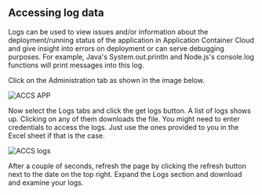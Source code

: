 ## Accessing log data

Logs can be used to view issues and/or information about the deployment/running status of the application in Application Container Cloud and give insight into errors on deployment or can serve debugging purposes. For example, Java's System.out.println and Node.js's console.log functions will print messages into this log.

Click on the Administration tab as shown in the image below.

![ACCS APP](accsapp.png)

Now select the Logs tabs and click the get logs button. A list of logs shows up. Clicking on any of them downloads the file. You might need to enter credentials to access the logs. Just use the ones provided to you in the Excel sheet if that is the case.

![ACCS logs](accslogs.png)

After a couple of seconds, refresh the page by clicking the refresh button next to the date on the top right.
Expand the Logs section and download and examine your logs.
